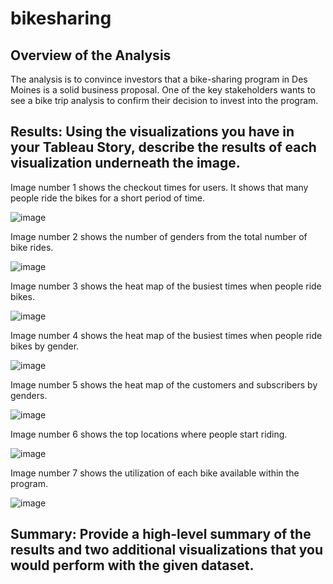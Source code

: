 # bikesharing

## Overview of the Analysis
The analysis is to convince investors that a bike-sharing program in Des Moines is a solid business proposal. One of the key stakeholders wants to see a bike trip analysis to confirm their decision to invest into the program.


## Results: Using the visualizations you have in your Tableau Story, describe the results of each visualization underneath the image.

Image number 1 shows the checkout times for users. It shows that many people ride the bikes for a short period of time.

![image](https://user-images.githubusercontent.com/49353083/120082515-7a534300-c091-11eb-98c5-b036fc796ae4.png)

Image number 2 shows the number of genders from the total number of bike rides.

![image](https://user-images.githubusercontent.com/49353083/120082522-850dd800-c091-11eb-859d-4150cd364cf8.png)

Image number 3 shows the heat map of the busiest times when people ride bikes.

![image](https://user-images.githubusercontent.com/49353083/120082532-91923080-c091-11eb-83a7-fd2341e7e774.png)

Image number 4 shows the heat map of the busiest times when people ride bikes by gender.

![image](https://user-images.githubusercontent.com/49353083/120082543-9ce55c00-c091-11eb-8765-64084b95ae77.png)

Image number 5 shows the heat map of the customers and subscribers by genders.

![image](https://user-images.githubusercontent.com/49353083/120082553-a373d380-c091-11eb-8053-07596011cabc.png)

Image number 6 shows the top locations where people start riding.

![image](https://user-images.githubusercontent.com/49353083/120082568-ae2e6880-c091-11eb-833e-848d57921080.png)

Image number 7 shows the utilization of each bike available within the program.

![image](https://user-images.githubusercontent.com/49353083/120082574-b7b7d080-c091-11eb-8652-efc24eb8aab2.png)


## Summary: Provide a high-level summary of the results and two additional visualizations that you would perform with the given dataset.
